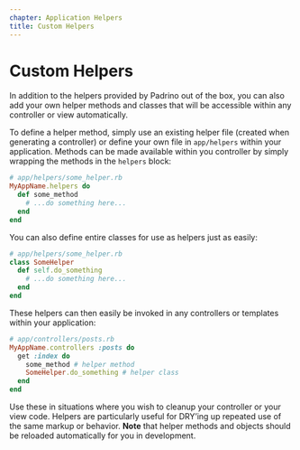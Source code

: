 ```yaml
---
chapter: Application Helpers
title: Custom Helpers
---
```


# Custom Helpers

In addition to the helpers provided by Padrino out of the box, you can also add
your own helper methods and classes that will be accessible within any
controller or view automatically.

To define a helper method, simply use an existing helper file (created when
generating a controller) or define your own file in `app/helpers` within your
application. Methods can be made available within you controller by simply
wrapping the methods in the `helpers` block:

```ruby
# app/helpers/some_helper.rb
MyAppName.helpers do
  def some_method
    # ...do something here...
  end
end
```

You can also define entire classes for use as helpers just as easily:

```ruby
# app/helpers/some_helper.rb
class SomeHelper
  def self.do_something
    # ...do something here...
  end
end
```

These helpers can then easily be invoked in any controllers or templates within
your application:

```ruby
# app/controllers/posts.rb
MyAppName.controllers :posts do
  get :index do
    some_method # helper method
    SomeHelper.do_something # helper class
  end
end
```

Use these in situations where you wish to cleanup your controller or your view
code. Helpers are particularly useful for DRY’ing up repeated use of the same
markup or behavior. **Note** that helper methods and objects should be reloaded
automatically for you in development.
